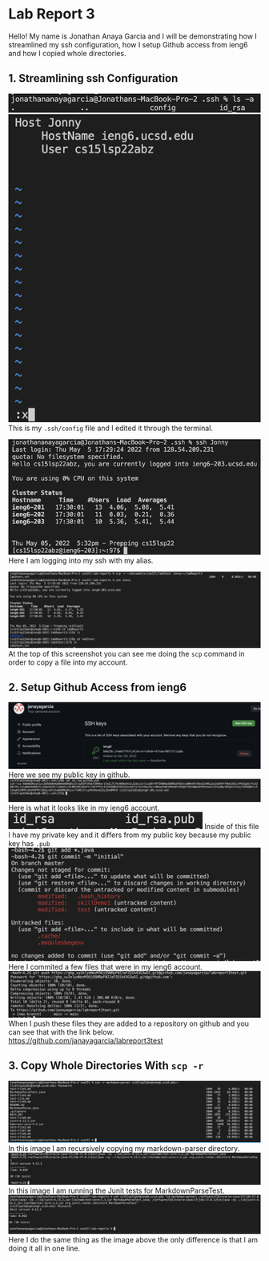 # Lab Report 3

Hello! My name is Jonathan Anaya Garcia and I will be demonstrating how I streamlined my ssh configuration, how I setup Github access from ieng6 and how I copied whole directories.

## 1. Streamlining ssh Configuration
![Infinite loop](configFile.png)
![Infinite loop](EdittingConfig.png)
This is my `.ssh/config` file and I edited it through the terminal.


![Infinite loop](LogInSSH.png)
Here I am logging into my ssh with my alias.

![Infinite loop](copyingFile.png)
At the top of this screenshot you can see me doing the `scp` command in order to copy a file into my account.
## 2. Setup Github Access from ieng6
![Infinite loop](keyInGithub.png)
Here we see my public key in github.
![Infinite loop](keyInIeng6.png)
Here is what it looks like in my ieng6 account.
![Infinite loop](privatekey.png)
Inside of this file I have my private key and it differs from my public key because my public key has `.pub`
![Infinite loop](gitcommit.png)
Here I commited a few files that were in my ieng6 account.
![Infinite loop](gitPush.png)
When I push these files they are added to a repository on github and you can see that with the link below.
https://github.com/janayagarcia/labreport3test

## 3. Copy Whole Directories With `scp -r`
![Infinite loop](recursiveCopy.png)
In this image I am recursively copying my markdown-parser directory.
![Infinite loop](ranTest.png)
In this image I am running the Junit tests for MarkdownParseTest.
![Infinite loop](allInOneLine.png)
Here I do the same thing as the image above the only difference is that I am doing it all in one line.